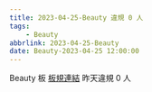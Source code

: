 ```yaml
---
title: 2023-04-25-Beauty 違規 0 人
tags:
    - Beauty
abbrlink: 2023-04-25-Beauty
date: Beauty-2023-04-25 12:00:00
---
```

Beauty 板 [板規連結](https://www.ptt.cc/bbs/Beauty/M.1630069980.A.84B.html)
昨天違規 0 人

